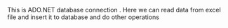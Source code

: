 This is ADO.NET database connection .
Here we can read data from excel file and insert it to database and do other operations
